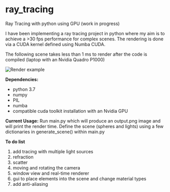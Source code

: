 # ray_tracing
Ray Tracing with python using GPU (work in progress)


I have been implementing a ray tracing project in python where my aim is 
to achieve a >30 fps performance for complex scenes. The rendering is 
done via a CUDA kernel defined using Numba CUDA.

The following scene takes less than 1 ms to render after the code is compiled (laptop with an Nvidia Quadro P1000)

![Render example](https://user-images.githubusercontent.com/27952562/62824447-2d416c80-bb9e-11e9-8a35-cd432c76c976.png)

**Dependencies:** 
* python 3.7
* numpy
* PIL 
* numba
* compatible cuda toolkit installation with an Nvidia GPU

**Current Usage:** Run main.py which will produce an output.png image and will 
print the render time. Define the scene (spheres and lights) using a few 
dictionaries in generate_scene() within main.py


**To do list**
1) add tracing with multiple light sources
2) refraction
3) scatter
4) moving and rotating the camera
5) window view and real-time renderer
6) gui to place elements into the scene and change material types
7) add anti-aliasing
